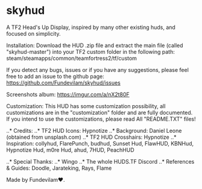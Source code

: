 # skyhud
A TF2 Head's Up Display, inspired by many other existing huds, and focused on simplicity.

Installation: Download the HUD .zip file and extract the main file (called "skyhud-master") into your TF2 custom folder in the following path: steam/steamapps/common/teamfortress2/tf/custom 

If you detect any bugs, issues or if you have any suggestions, please feel free to add an issue to the github page: https://github.com/Fundevilam/skyhud/issues

Screenshots album: https://imgur.com/a/nX2t80F

Customization: This HUD has some customization possibility, all customizations are in the "customization" folder and are fully documented. 
If you intend to use the customizations, please read All "README.TXT" files! 

..* Credits:
	..* TF2 HUD Icons: Hypnotize
	..* Background:  Daniel Leone (obtained from unsplash.com)
	..* TF2 HUD Crosshairs: Hypnotize
	..* Inspiration: collyhud, FlarePunch, budhud, Sunset Hud, FlawHUD, KBNHud, Hypnotize Hud, m0re Hud, ahud, 7HUD, PeachHUD

..* Special Thanks:
	..* Wingo
	..* The whole HUDS.TF Discord
	..* References & Guides: Doodle, Jarateking, Rays, Flame 

Made by Fundevilam♥.

